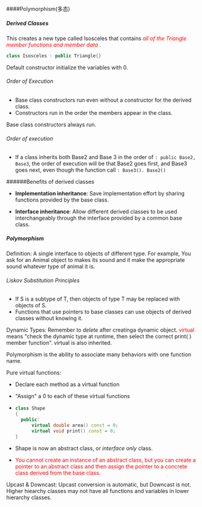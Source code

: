 ####Polymorphism(多态)

##### Derived Classes

This creates a new type called Isosceles that contains <font color=red>*all of the Triangle member functions and member data* </font>.

```c++
class Isosceles : public Triangle{}
```

Default constructor initialize the variables with 0.

###### Order of Execution

- Base class constructors run even without a constructor for the derived class.
- Constructors run in the order the members appear in the class.

Base class constructors always run.

###### Order of execution

- If a class inherits both Base2 and Base 3 in the order of ```: public Base2, Base3```, the order of execution will be that Base2 goes first, and Base3 goes next, even though the function call ```: Base3(). Base2()```

######Benefits of derived classes

- **Implementation inheritance**: Save implementation effort by sharing functions provided by the base class.

- **Interface inheritance**: Allow different derived classes to be used interchangeably through the interface provided by a common base class.

##### Polymorphism

Definition: A single interface to objects of different type. For example, You ask for an Animal object to makes its sound and it make the appropriate sound whatever type of animal it is. 

###### Liskov Substitution Principles

- If S is a subtype of T, then objects of type T may be replaced with objects of S.
- Functions that use pointers to base classes can use objects of derived classes without knowing it.

Dynamic Types: Remember to *delete* after creatinga dynamic object. <font color=red>virtual</font> means "check the dynamic type at runtime, then select the correct print( ) member function". virtual is also inherited. 

Polymorphism is the ability to associate many behaviors with one function name.

Pure virtual functions:

- Declare each method as a virtual function

- "Assign" a 0 to each of these virtual functions

- ```c++
  class Shape
  {
  	public:
  		virtual double area() const = 0;
  		virtual void print() const = 0;
  }
  ```

- Shape is now an abstract class, or *interface only* class.
- <font color=red>You cannot create an instance of an abstract class, but you can create a pointer to an abstract class and then assign the pointer to a concrete class derived from the base class.</font>

Upcast & Downcast: Upcast conversion is automatic, but Downcast is not. Higher hiearchy classes may not have all functions and variables in lower hierarchy classes.